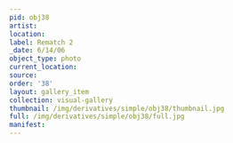 ```yaml
---
pid: obj38
artist: 
location: 
label: Rematch 2
_date: 6/14/06
object_type: photo
current_location: 
source: 
order: '38'
layout: gallery_item
collection: visual-gallery
thumbnail: /img/derivatives/simple/obj38/thumbnail.jpg
full: /img/derivatives/simple/obj38/full.jpg
manifest: 
---
```

